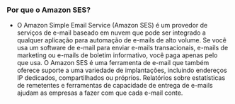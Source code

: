 
### Por que o Amazon SES?

- O Amazon Simple Email Service (Amazon SES) é um provedor de serviços de e-mail baseado em nuvem que pode ser integrado a qualquer aplicação para automação de e-mails de alto volume. Se você usa um software de e-mail para enviar e-mails transacionais, e-mails de marketing ou e-mails de boletim informativo, você paga apenas pelo que usa. O Amazon SES é uma ferramenta de e-mail que também oferece suporte a uma variedade de implantações, incluindo endereços IP dedicados, compartilhados ou próprios. Relatórios sobre estatísticas de remetentes e ferramentas de capacidade de entrega de e-mails ajudam as empresas a fazer com que cada e-mail conte.